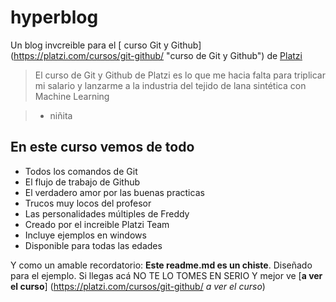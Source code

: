 # hyperblog

Un blog invcreible para el [ curso Git y Github] (https://platzi.com/cursos/git-github/ "curso de Git y Github") de [Platzi](https//platzi.com/ "Platzi")
> El curso de Git y Github de Platzi es lo que me hacia falta para triplicar mi salario y lanzarme a la industria del tejido de lana sintética con Machine Learning

> - niñita

## En este curso vemos de todo
* Todos los comandos de Git
* El flujo de trabajo de Github
* El verdadero amor por las buenas practicas
* Trucos muy locos del profesor
* Las personalidades múltiples de Freddy
* Creado por el increible Platzi Team
* Incluye ejemplos en windows
* Disponible para todas las edades

Y como un amable recordatorio: **Este readme.md es un chiste**. Diseñado para el ejemplo. Si llegas acá NO TE LO TOMES EN SERIO Y mejor ve [**a ver el curso**] (https://platzi.com/cursos/git-github/ *a ver el curso*)